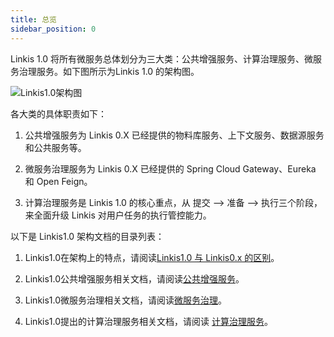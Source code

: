 ```yaml
---
title: 总览
sidebar_position: 0
---
```


Linkis 1.0 将所有微服务总体划分为三大类：公共增强服务、计算治理服务、微服务治理服务。如下图所示为Linkis 1.0 的架构图。

![Linkis1.0架构图](/Images-zh/Architecture/Linkis1.0-architecture.png)

各大类的具体职责如下：

1. 公共增强服务为 Linkis 0.X 已经提供的物料库服务、上下文服务、数据源服务和公共服务等。

2. 微服务治理服务为 Linkis 0.X 已经提供的 Spring Cloud Gateway、Eureka 和 Open Feign。

3. 计算治理服务是 Linkis 1.0 的核心重点，从 提交 —> 准备 —> 执行三个阶段，来全面升级 Linkis 对用户任务的执行管控能力。

以下是 Linkis1.0 架构文档的目录列表：

1. Linkis1.0在架构上的特点，请阅读[Linkis1.0 与 Linkis0.x 的区别](difference-between-1.0-and-0.x)。

2. Linkis1.0公共增强服务相关文档，请阅读[公共增强服务](public-enhancement-services/overview.md)。

3. Linkis1.0微服务治理相关文档，请阅读[微服务治理](microservice-governance-services/overview.md)。

4. Linkis1.0提出的计算治理服务相关文档，请阅读 [计算治理服务](computation-governance-services/overview.md)。
